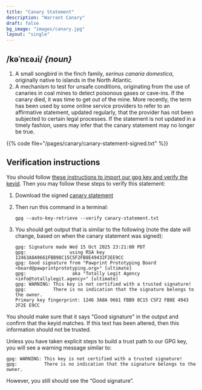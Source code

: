 ```yaml
---
title: "Canary Statement"
description: "Warrant Canary"
draft: false
bg_image: "images/canary.jpg"
layout: "single"
---
```


## /kəˈnɛəɹi/ _{noun}_

1. A small songbird in the finch family, _serinus canaria domestica_, originally native to islands in the North Atlantic.
2. A mechanism to test for unsafe conditions, originating from the use of canaries in coal mines to detect poisonous gases or cave-ins. If the canary died, it was time to get out of the mine. More recently, the term has been used by some online service providers to refer to an affirmative statement, updated regularly, that the provider has not been subjected to certain legal processes. If the statement is not updated in a timely fashion, users may infer that the canary statement may no longer be true.


{{% code file="/pages/canary/canary-statement-signed.txt" %}}

## Verification instructions

You should follow [these instructions to import our gpg key and verify the keyid](/pages/canary/keys.html). Then you may follow these steps to verify this statement:

1. Download the signed [canary statement](/pages/canary/canary-statement-signed.txt)
1. Then run this command in a terminal:

	```
	gpg --auto-key-retrieve --verify canary-statement.txt
	```

1. You should get output that is similar to the following (note the date will change, based on when the canary statement was signed):

    ```
    gpg: Signature made Wed 15 Oct 2025 23:21:00 PDT
    gpg:                using RSA key 12463A8A9661FBB98C15C5F2FB8E49432F2EE9CC
    gpg: Good signature from "Pawprint Prototyping Board <board@pawprintprototyping.org>" [ultimate]
    gpg:                 aka "Totally Legit Agency <info@totallylegit.agency>" [ultimate]
    gpg: WARNING: This key is not certified with a trusted signature!
    gpg:          There is no indication that the signature belongs to the owner.
    Primary key fingerprint: 1246 3A8A 9661 FBB9 8C15 C5F2 FB8E 4943 2F2E E9CC
    ```

You should make sure that it says "Good signature" in the output and confirm that the keyid matches.  If this text has been altered, then this information should not be trusted.

Unless you have taken explicit steps to build a trust path to our GPG key, you will see a warning message similar to:

```
gpg: WARNING: This key is not certified with a trusted signature!
gpg:          There is no indication that the signature belongs to the owner.
```

However, you still should see the “Good signature”.
